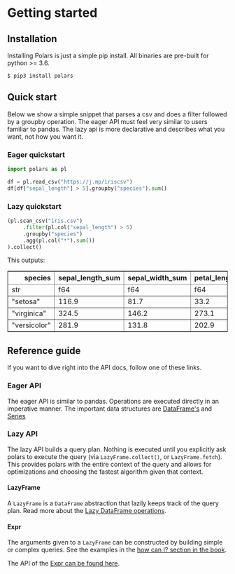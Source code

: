 # Getting started

## Installation

Installing Polars is just a simple pip install. All binaries are pre-built for python >= 3.6.

`$ pip3 install polars`

## Quick start

Below we show a simple snippet that parses a csv and does a filter followed by a groupby operation.
The eager API must feel very similar to users familiar to pandas. The lazy api is more declarative and describes what 
you want, not how you want it.

### Eager quickstart
```python
import polars as pl

df = pl.read_csv("https://j.mp/iriscsv")
df[df["sepal_length"] > 5].groupby("species").sum()
```

### Lazy quickstart
```python
(pl.scan_csv("iris.csv")
     .filter(pl.col("sepal_length") > 5)
     .groupby("species")
     .agg(pl.col("*").sum())
).collect()
```

This outputs:


<div>
   <style scoped>
      .dataframe tbody tr th:only-of-type {
      vertical-align: middle;
      }
      .dataframe tbody tr th {
      vertical-align: top;
      }
      .dataframe thead th {
      text-align: right;
      }
   </style>
   <table border="1 "class="dataframe ">
      <thead>
         <tr>
            <th>
               species
            </th>
            <th>
               sepal_length_sum
            </th>
            <th>
               sepal_width_sum
            </th>
            <th>
               petal_length_sum
            </th>
            <th>
               petal_width_sum
            </th>
         </tr>
         <tr>
            <td>
               str
            </td>
            <td>
               f64
            </td>
            <td>
               f64
            </td>
            <td>
               f64
            </td>
            <td>
               f64
            </td>
         </tr>
      </thead>
      <tbody>
         <tr>
            <td>
               "setosa"
            </td>
            <td>
               116.9
            </td>
            <td>
               81.7
            </td>
            <td>
               33.2
            </td>
            <td>
               6.1
            </td>
         </tr>
         <tr>
            <td>
               "virginica"
            </td>
            <td>
               324.5
            </td>
            <td>
               146.2
            </td>
            <td>
               273.1
            </td>
            <td>
               99.6
            </td>
         </tr>
         <tr>
            <td>
               "versicolor"
            </td>
            <td>
               281.9
            </td>
            <td>
               131.8
            </td>
            <td>
               202.9
            </td>
            <td>
               63.3
            </td>
         </tr>
      </tbody>
   </table>
</div>

## Reference guide
If you want to dive right into the API docs, follow one of these links.

### Eager API
The eager API is similar to pandas. Operations are executed directly in an imperative manner. 
The important data structures are [DataFrame's](https://ritchie46.github.io/polars/python/polars/frame.html#polars.frame.DataFrame) 
and [Series](https://ritchie46.github.io/polars/python/polars/series.html#polars.series.Series)

### Lazy API
The lazy API builds a query plan. Nothing is executed until you explicitly ask polars to execute the query 
(via `LazyFrame.collect()`, or `LazyFrame.fetch`). This provides polars with the entire context of the query and allows 
for optimizations and choosing the fastest algorithm given that context.

#### LazyFrame
A `LazyFrame` is a `DataFrame` abstraction that lazily keeps track of the query plan. 
Read more about the [Lazy DataFrame operations](https://ritchie46.github.io/polars/python/polars/lazy/index.html#polars.lazy.LazyFrame).

#### Expr
The arguments given to a `LazyFrame` can be constructed by building simple or complex queries. See the examples in the 
[how can I? section in the book](https://ritchie46.github.io/polars-book/how_can_i/intro.html).

The API of the [Expr can be found here](https://ritchie46.github.io/polars/python/polars/lazy/index.html#polars.lazy.Expr).
